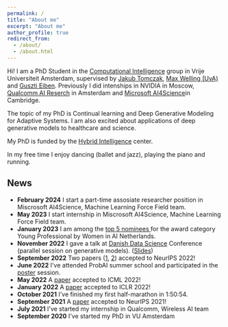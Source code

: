 ```yaml
---
permalink: /
title: "About me"
excerpt: "About me"
author_profile: true
redirect_from:
  - /about/
  - /about.html
---
```


Hi! I am a PhD Student in the [Computational Intelligence](https://cs.vu.nl/ci/) group in Vrije Universiteit Amsterdam, supervised by [Jakub Tomczak](https://jmtomczak.github.io/), [Max Welling (UvA)](https://staff.fnwi.uva.nl/m.welling/) and [Guszti Eiben](https://www.cs.vu.nl/~gusz/).
Previously I did intenships in NVIDIA in Moscow, [Qualcomm AI Reserch](https://www.qualcomm.com/research/artificial-intelligence/ai-research) in Amsterdam and [Microsoft AI4Science](https://www.microsoft.com/en-us/research/lab/microsoft-research-ai4science/)in Cambridge.

The topic of my PhD is Continual learning and Deep Generative Modeling for Adaptive Systems.
I am also excited about applications of deep generative models to healthcare and science.

My PhD is funded by the [Hybrid Intelligence](https://www.hybrid-intelligence-centre.nl/) center.

In my free time I enjoy dancing (ballet and jazz), playing the piano and running.


## News
* **February 2024** I start a part-time assosiate researcher position in Miscrosoft AI4Science, Machine Learning Force Field team.
* **May 2023** I start internship in Miscrosoft AI4Science, Machine Learning Force Field team.
* **January 2023** I am among the [top 5 nominees ](https://www.linkedin.com/posts/wai-netherlands_wainlgala-community-ai-activity-7021056052049670144-Dg8a?utm_source=share&utm_medium=member_desktop) for the award category Young Professional by Women in AI Netherlands. 
* **November 2022** I gave a talk at [Danish Data Science](https://ddsa.dk/danishdatascience2022/) Conference (parallel session on generative models). ([Slides](https://akuzina.github.io/files/DDSA_2022.pdf))
* **September 2022** Two papers ([1](https://arxiv.org/abs/2203.09940), [2](https://arxiv.org/abs/2206.00070)) accepted to NeurIPS 2022!
* **June 2022** I've attended ProbAI summer school and participated in the [poster](https://akuzina.github.io/files/ProbAI_poster.pdf) session. 
* **May 2022** A [paper](https://arxiv.org/abs/2206.14069) accepted to ICML 2022!
* **January 2022** A [paper](https://arxiv.org/abs/2102.02611) accepted to ICLR 2022!
* **October 2021** I've finished my first half-marathon in 1:50:54.
* **September 2021** A [paper](https://arxiv.org/abs/1908.11853) accepted to NeurIPS 2021!
* **July 2021** I've started my internship in Qualcomm, Wireless AI team
* **September 2020** I've started my PhD in VU Amsterdam